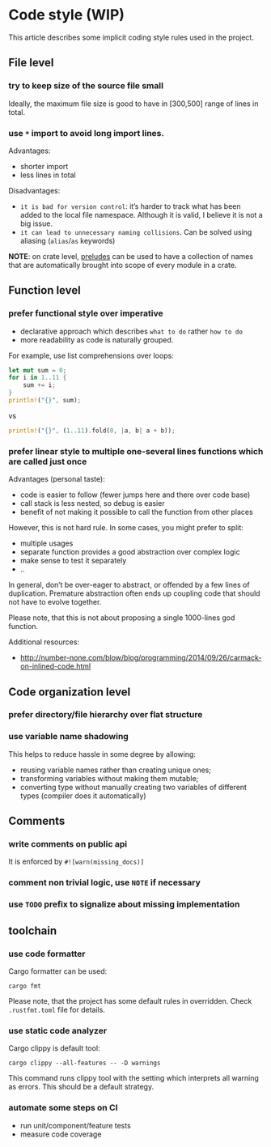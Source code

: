 # Code style (WIP)

This article describes some implicit coding style rules used in the project.

## File level


### try to keep size of the source file small

Ideally, the maximum file size is good to have in [300,500] range of lines in total.


### use `*` import to avoid long import lines.

Advantages:
* shorter import
* less lines in total

Disadvantages:
* `it is bad for version control`: it’s harder to track what has been added to the local file namespace.
  Although it is valid, I believe it is not a big issue.
* `it can lead to unnecessary naming collisions`.  Can be solved using aliasing (`alias`/`as` keywords)

__NOTE__: on crate level, [preludes](https://doc.rust-lang.org/beta/reference/names/preludes.html) can be used to have a
collection of names that are automatically brought into scope of every module in a crate.

## Function level


### prefer functional style over imperative

- declarative approach which describes `what to do` rather `how to do`
- more readability as code is naturally grouped.

For example, use list comprehensions over loops:
```rust
let mut sum = 0;
for i in 1..11 {
    sum += i;
}
println!("{}", sum);
```
  vs

```rust
println!("{}", (1..11).fold(0, |a, b| a + b));
```

### prefer linear style to multiple one-several lines functions which are called just once

Advantages (personal taste):
- code is easier to follow (fewer jumps here and there over code base)
- call stack is less nested, so debug is easier
- benefit of not making it possible to call the function from other places

However, this is not hard rule. In some cases, you might prefer to split:
- multiple usages
- separate function provides a good abstraction over complex logic
- make sense to test it separately
- ..

In general, don’t be over-eager to abstract, or offended by a few lines of duplication. Premature abstraction often
ends up coupling code that should not have to evolve together.

Please note, that this is not about proposing a single 1000-lines god function.

Additional resources:
- http://number-none.com/blow/blog/programming/2014/09/26/carmack-on-inlined-code.html


## Code organization level


### prefer directory/file hierarchy over flat structure


### use variable name shadowing

This helps to reduce hassle in some degree by allowing:
- reusing variable names rather than creating unique ones;
- transforming variables without making them mutable;
- converting type without manually creating two variables of different types (compiler does it automatically)


## Comments


### write comments on public api

It is enforced by `#![warn(missing_docs)]`


### comment non trivial logic, use `NOTE` if necessary


### use `TODO` prefix to signalize about missing implementation


## toolchain


### use code formatter

Cargo formatter can be used:

    cargo fmt

Please note, that the project has some default rules in overridden. Check `.rustfmt.toml` file for details.


### use static code analyzer

Cargo clippy is default tool:

    cargo clippy --all-features -- -D warnings

This command runs clippy tool with the setting which interprets all warning as errors. This should be a default strategy.


### automate some steps on CI

- run unit/component/feature tests
- measure code coverage

